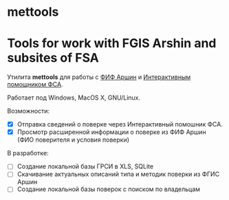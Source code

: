 # mettools
Tools for work with FGIS Arshin and subsites of FSA
=====================================================

Утилита **mettools** для работы с [ФИФ Аршин](https://fgis.gost.ru/#!/mt) и [Интерактивным помощником ФСА](https://support.fsa.gov.ru).

Работает под Windows, MacOS X, GNU/Linux.

Возможности:

- [X] Отправка сведений о поверке через Интерактивный помошник ФСА.
- [X] Просмотр расширенной информации о поверке из ФИФ Аршин (ФИО поверителя и условия поверки)

В разработке:

- [ ] Создание локальной базы ГРСИ в XLS, SQLite
- [ ] Скачивание актуальных описаний типа и методик поверки из ФГИС Аршин
- [ ] Создание локальной базы поверок с поиском по владельцам
